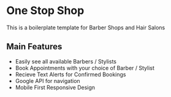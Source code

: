 # One Stop Shop

This is a boilerplate template for Barber Shops and Hair Salons

## Main Features

* Easily see all available Barbers / Stylists
* Book Appointments with your choice of Barber / Stylist
* Recieve Text Alerts for Confirmed Bookings
* Google API for navigation
* Mobile First Responsive Design
